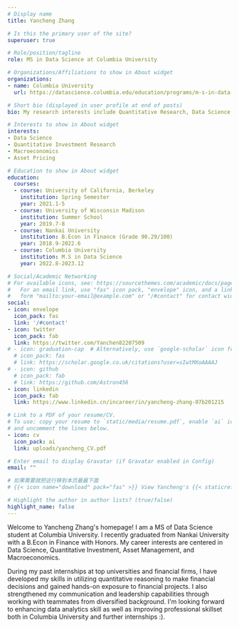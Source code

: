 ```yaml
---
# Display name
title: Yancheng Zhang

# Is this the primary user of the site?
superuser: true

# Role/position/tagline
role: MS in Data Science at Columbia University

# Organizations/Affiliations to show in About widget
organizations:
- name: Columbia University
  url: https://datascience.columbia.edu/education/programs/m-s-in-data-science/

# Short bio (displayed in user profile at end of posts)
bio: My research interests include Quantitative Research, Data Science and Macroeconomics.

# Interests to show in About widget
interests:
- Data Science
- Quantitative Investment Research
- Macroeconomics
- Asset Pricing

# Education to show in About widget
education:
  courses:
  - course: University of California, Berkeley
    institution: Spring Semester
    year: 2021.1-5
  - course: University of Wisconsin Madison
    institution: Summer School
    year: 2019.7-8
  - course: Nankai University
    institution: B.Econ in Finance (Grade 90.29/100)
    year: 2018.9-2022.6 
  - course: Columbia University
    institution: M.S in Data Science
    year: 2022.8-2023.12

# Social/Academic Networking
# For available icons, see: https://sourcethemes.com/academic/docs/page-builder/#icons
#   For an email link, use "fas" icon pack, "envelope" icon, and a link in the
#   form "mailto:your-email@example.com" or "/#contact" for contact widget.
social:
- icon: envelope
  icon_pack: fas
  link: '/#contact'
- icon: twitter
  icon_pack: fab
  link: https://twitter.com/Yanchen82207509
# - icon: graduation-cap  # Alternatively, use `google-scholar` icon from `ai` icon pack
  # icon_pack: fas
  # link: https://scholar.google.co.uk/citations?user=sIwtMXoAAAAJ
# - icon: github
  # icon_pack: fab
  # link: https://github.com/Astron456
- icon: linkedin
  icon_pack: fab
  link: https://www.linkedin.cn/incareer/in/yancheng-zhang-07b201215

# Link to a PDF of your resume/CV.
# To use: copy your resume to `static/media/resume.pdf`, enable `ai` icons in `params.toml`, 
# and uncomment the lines below.
- icon: cv
  icon_pack: ai
  link: uploads/yancheng_CV.pdf

# Enter email to display Gravatar (if Gravatar enabled in Config)
email: ""

# 如果需要就把这行移到本页最最下面
# {{< icon name="download" pack="fas" >}} View Yancheng's {{< staticref "uploads/Academic Transcript.pdf" "newtab" >}}Academic Transcript{{< /staticref >}} for further information.

# Highlight the author in author lists? (true/false)
highlight_name: false
---
```


Welcome to Yancheng Zhang's homepage! I am a MS of Data Science student at Columbia University. I recently graduated from Nankai University with a B.Econ in Finance with Honors. My career interests are centered in Data Science, Quantitative Investment, Asset Management, and Macroeconomics.

During my past internships at top universities and financial firms, I have developed my skills in utilizing quantitative reasoning to make financial decisions and gained hands-on exposure to financial projects. I also strengthened my communication and leadership capabilities through working with teammates from diversified background. I'm looking forward to enhancing data analytics skill as well as improving professional skillset both in Columbia University and further internships :).
